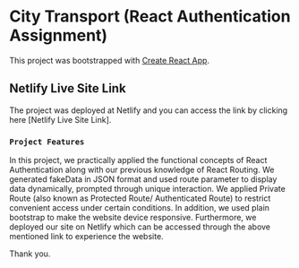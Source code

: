# City Transport (React Authentication Assignment)

This project was bootstrapped with [Create React App](https://github.com/facebook/create-react-app).

## Netlify Live Site Link

The project was deployed at Netlify and you can access the link by clicking here [Netlify Live Site Link].

### `Project Features`

In this project, we practically applied the functional concepts of React Authentication along with our previous knowledge of React Routing. We generated fakeData in JSON format and used route parameter to display data dynamically, prompted through unique interaction. We applied Private Route (also known as Protected Route/ Authenticated Route) to restrict convenient access under certain conditions. In addition, we used plain bootstrap to make the website device responsive. Furthermore, we deployed our site on Netlify which can be accessed through the above mentioned link to experience the website.

Thank you.